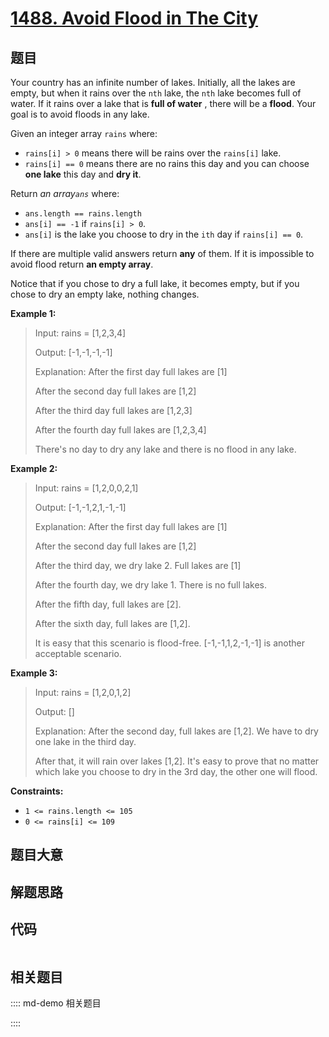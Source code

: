 # [1488. Avoid Flood in The City](https://leetcode.com/problems/avoid-flood-in-the-city/)

## 题目

Your country has an infinite number of lakes. Initially, all the lakes are
empty, but when it rains over the `nth` lake, the `nth` lake becomes full of
water. If it rains over a lake that is **full of water** , there will be a
**flood**. Your goal is to avoid floods in any lake.

Given an integer array `rains` where:

  * `rains[i] > 0` means there will be rains over the `rains[i]` lake.
  * `rains[i] == 0` means there are no rains this day and you can choose **one lake** this day and **dry it**.

Return _an array`ans`_ where:

  * `ans.length == rains.length`
  * `ans[i] == -1` if `rains[i] > 0`.
  * `ans[i]` is the lake you choose to dry in the `ith` day if `rains[i] == 0`.

If there are multiple valid answers return **any** of them. If it is
impossible to avoid flood return **an empty array**.

Notice that if you chose to dry a full lake, it becomes empty, but if you
chose to dry an empty lake, nothing changes.



**Example 1:**

> Input: rains = [1,2,3,4]
> 
> Output: [-1,-1,-1,-1]
> 
> Explanation: After the first day full lakes are [1]
> 
> After the second day full lakes are [1,2]
> 
> After the third day full lakes are [1,2,3]
> 
> After the fourth day full lakes are [1,2,3,4]
> 
> There's no day to dry any lake and there is no flood in any lake.

**Example 2:**

> Input: rains = [1,2,0,0,2,1]
> 
> Output: [-1,-1,2,1,-1,-1]
> 
> Explanation: After the first day full lakes are [1]
> 
> After the second day full lakes are [1,2]
> 
> After the third day, we dry lake 2. Full lakes are [1]
> 
> After the fourth day, we dry lake 1. There is no full lakes.
> 
> After the fifth day, full lakes are [2].
> 
> After the sixth day, full lakes are [1,2].
> 
> It is easy that this scenario is flood-free. [-1,-1,1,2,-1,-1] is another acceptable scenario.

**Example 3:**

> Input: rains = [1,2,0,1,2]
> 
> Output: []
> 
> Explanation: After the second day, full lakes are  [1,2]. We have to dry one lake in the third day.
> 
> After that, it will rain over lakes [1,2]. It's easy to prove that no matter which lake you choose to dry in the 3rd day, the other one will flood.

**Constraints:**

  * `1 <= rains.length <= 105`
  * `0 <= rains[i] <= 109`


## 题目大意

## 解题思路

## 代码

```javascript

```

## 相关题目

:::: md-demo 相关题目

::::
